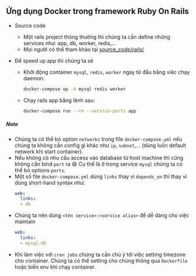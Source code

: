 ## Ứng dụng Docker trong framework Ruby On Rails
+ Source code

  + Một rails project thông thường thì chúng ta cần define những services như: app, db, worker, redis,...
  + Mọi người có thể tham khảo tại [source_code/rails/](https://github.com/longnv-0623/Div1_Docker_Course/tree/master/source_code/rails)

+ Để  speed up app thì chúng ta sẽ

  + Khởi động container `mysql`, `redis`, `worker` ngay từ đầu bằng việc chạy daemon:
    ``` bash
    docker-compose up -d mysql redis worker
    ```

  + Chạy rails app bằng lệnh sau:
    ```bash
    docker-compose run --rm --service-ports app
    ```
##### Note
  + Chúng ta có thể bỏ option `networks` trong file `docker-compose.yml` nếu chúng ta không cần config gì khác như `ip`, `subnet`,... (dùng luôn default network khi start container).
  + Nếu không có nhu cầu access vào database từ host machine thì cũng không cần bind `port` ra :smile: Cụ thể là ở trong service `mysql` chúng ta có thể bỏ options `ports`.
  + Một số file `docker-compose.yml` dùng `links` thay vì `depends_on` thì thay vì dùng short-hand syntax như:
    ```yaml
    web:
      links:
      - db
    ```
  + Chúng ta nên dùng `<tên service>:<service alias>` để dễ dàng cho việc maintain
    ```yaml
    web:
      links:
      - mysql:db
    ```
  + Khi làm việc với `cron jobs` chúng ta cần chú ý tới việc setting timezone cho container. Chúng ta có thể setting cho chúng thông qua `Dockerfile` hoặc biến env khi chạy container.
